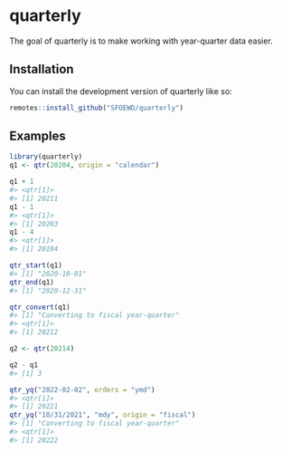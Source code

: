 
<!-- README.md is generated from README.Rmd. Please edit that file -->

# quarterly

<!-- badges: start -->
<!-- badges: end -->

The goal of quarterly is to make working with year-quarter data easier.

## Installation

You can install the development version of quarterly like so:

``` r
remotes::install_github("SFOEWD/quarterly")
```

## Examples

``` r
library(quarterly)
q1 <- qtr(20204, origin = "calendar")

q1 + 1
#> <qtr[1]>
#> [1] 20211
q1 - 1
#> <qtr[1]>
#> [1] 20203
q1 - 4
#> <qtr[1]>
#> [1] 20194

qtr_start(q1)
#> [1] "2020-10-01"
qtr_end(q1)
#> [1] "2020-12-31"

qtr_convert(q1)
#> [1] "Converting to fiscal year-quarter"
#> <qtr[1]>
#> [1] 20212

q2 <- qtr(20214)

q2 - q1
#> [1] 3

qtr_yq("2022-02-02", orders = "ymd")
#> <qtr[1]>
#> [1] 20221
qtr_yq("10/31/2021", "mdy", origin = "fiscal")
#> [1] "Converting to fiscal year-quarter"
#> <qtr[1]>
#> [1] 20222
```
